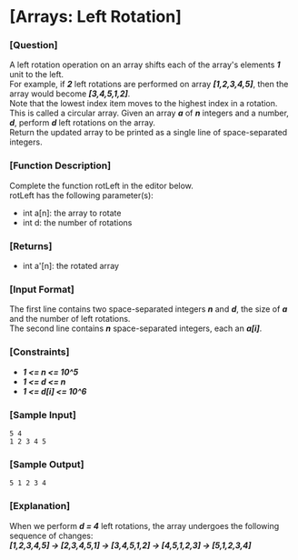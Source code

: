 # [Arrays: Left Rotation]

### [Question]
A left rotation operation on an array shifts each of the array's elements ***1*** unit to the left.  
For example, if ***2*** left rotations are performed on array ***[1,2,3,4,5]***, then the array would become ***[3,4,5,1,2]***.  
Note that the lowest index item moves to the highest index in a rotation.  
This is called a circular array.
Given an array ***a*** of ***n*** integers and a number, ***d***, perform ***d*** left rotations on the array.  
Return the updated array to be printed as a single line of space-separated integers.

### [Function Description]
Complete the function rotLeft in the editor below.  
rotLeft has the following parameter(s):
* int a[n]: the array to rotate
* int d: the number of rotations

### [Returns]
* int a'[n]: the rotated array

### [Input Format]
The first line contains two space-separated integers ***n*** and ***d***, the size of ***a*** and the number of left rotations.  
The second line contains ***n*** space-separated integers, each an ***a[i]***.

### [Constraints]
* ***1 <= n <= 10^5***
* ***1 <= d <= n***
* ***1 <= d[i] <= 10^6***

### [Sample Input]
~~~
5 4
1 2 3 4 5
~~~

### [Sample Output]
~~~
5 1 2 3 4
~~~

### [Explanation]
When we perform ***d = 4*** left rotations, the array undergoes the following sequence of changes:  
***[1,2,3,4,5] -> [2,3,4,5,1] -> [3,4,5,1,2] -> [4,5,1,2,3] -> [5,1,2,3,4]***
